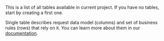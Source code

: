 This is a list of all tables available in current project. If you have no tables, start by creating a first one.

Single table describes request data model (columns) and set of business rules (rows) that rely on it. You can learn more about them in our [documentation](http://docs.gndf.io/).
